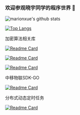 ### 欢迎参观晓宇同学的程序世界 👋

![marionxue's github stats](https://github-readme-stats.vercel.app/api?username=melf-xyzh&theme=radical) 

[![Top Langs](https://github-readme-stats.vercel.app/api/top-langs/?username=melf-xyzh&layout=compact)](https://github.com/anuraghazra/github-readme-stats)

加密算法相关库

[![Readme Card](https://github-readme-stats.vercel.app/api/pin/?username=melf-xyzh&repo=gmsm)](https://github.com/melf-xyzh/multi-tenancy)

[![Readme Card](https://github-readme-stats.vercel.app/api/pin/?username=melf-xyzh&repo=go-ades)](https://github.com/melf-xyzh/multi-tenancy)

[![Readme Card](https://github-readme-stats.vercel.app/api/pin/?username=melf-xyzh&repo=go-rsa)](https://github.com/melf-xyzh/multi-tenancy)


中移物联SDK-GO

[![Readme Card](https://github-readme-stats.vercel.app/api/pin/?username=melf-xyzh&repo=go-cm-heclouds)](https://github.com/melf-xyzh/multi-tenancy)

分布式动态定时任务

[![Readme Card](https://github-readme-stats.vercel.app/api/pin/?username=melf-xyzh&repo=go-ddcron)](https://github.com/melf-xyzh/multi-tenancy)


















<!--
**melf-xyzh/melf-xyzh** is a ✨ _special_ ✨ repository because its `README.md` (this file) appears on your GitHub profile.

Here are some ideas to get you started:

- 🔭 I’m currently working on ...
- 🌱 I’m currently learning ...
- 👯 I’m looking to collaborate on ...
- 🤔 I’m looking for help with ...
- 💬 Ask me about ...
- 📫 How to reach me: ...
- 😄 Pronouns: ...
- ⚡ Fun fact: ...
-->
